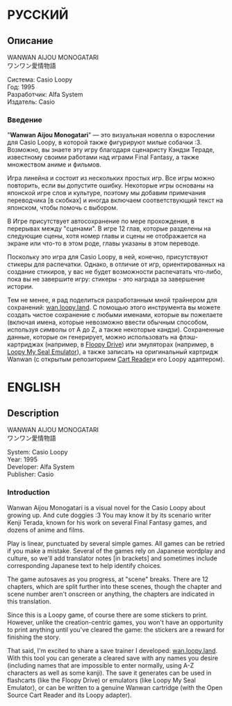 # РУССКИЙ

## Описание

WANWAN AIJOU MONOGATARI<br>
ワンワン愛情物語

Система: Casio Loopy<br>
Год: 1995<br>
Разработчик: Alfa System<br>
Издатель: Casio

### Введение

"**Wanwan Aijou Monogatari**" — это визуальная новелла о взрослении для Casio Loopy, в которой также фигурируют милые собачки :3. Возможно, вы знаете эту игру благодаря сценаристу Кэндзи Тераде, известному своими работами над играми Final Fantasy, а также множеством аниме и фильмов.

Игра линейна и состоит из нескольких простых игр. Все игры можно повторить, если вы допустите ошибку. Некоторые игры основаны на японской игре слов и культуре, поэтому мы добавим примечания переводчика [в скобках] и иногда включаем соответствующий текст на японском, чтобы помочь с выбором.

В Игре присутствует автосохранение по мере прохождения, в перерывах между "сценами". В игре 12 глав, которые разделены на следующие сцены, хотя номер главы и сцены не отображается на экране или что-то в этом роде, главы указаны в этом переводе.

Поскольку это игра для Casio Loopy, в ней, конечно, присутствуют стикеры для распечатки. Однако, в отличие от игр, ориентированных на создание стикиров, у вас не будет возможности распечатать что-либо, пока вы не завершите игру: стикеры - это награда за завершение истории.

Тем не менее, я рад поделиться разработанным мной трайнером для сохранений: [wan.loopy.land](https://wan.loopy.land/). С помощью этого инструмента вы можете создать чистое сохранение с любыми именами, которые вы пожелаете (включая имена, которые невозможно ввести обычным способом, используя символы от A до Z, а также некоторые кандзи). Сохраненные данные, которые он генерирует, можно использовать на флэш-картриджах (например, в [Floopy Drive](https://github.com/partlyhuman/loopycart/)) или эмуляторах (например, в [Loopy My Seal Emulator](https://github.com/PSI-Rockin/LoopyMSE)), а также записать на оригинальный картридж Wanwan (с открытым репозиторием [Cart Reader](https://github.com/sanni/cartreader)и его Loopy адаптером).

# ENGLISH

## Description

WANWAN AIJOU MONOGATARI<br>
ワンワン愛情物語

System: Casio Loopy<br>
Year: 1995<br>
Developer: Alfa System<br>
Publisher: Casio

### Introduction

Wanwan Aijou Monogatari is a visual novel for the Casio Loopy about growing up. And cute doggies :3 You may know it by its scenario writer Kenji Terada, known for his work on several Final Fantasy games, and dozens of anime and films.

Play is linear, punctuated by several simple games. All games can be retried if you make a mistake. Several of the games rely on Japanese wordplay and culture, so we'll add translator notes [in brackets] and sometimes include corresponding Japanese text to help identify choices.

The game autosaves as you progress, at "scene" breaks. There are 12 chapters, which are split further into these scenes, though the chapter and scene number aren't onscreen or anything, the chapters are indicated in this translation.

Since this is a Loopy game, of course there are some stickers to print. However, unlike the creation-centric games, you won't have an opportunity to print anything until you've cleared the game: the stickers are a reward for finishing the story.

That said, I'm excited to share a save trainer I developed: [wan.loopy.land](https://wan.loopy.land/). With this tool you can generate a cleared save with any names you desire (including names that are impossible to enter normally, using A-Z characters as well as some kanji). The save it generates can be used in flashcarts (like the Floopy Drive) or emulators (like Loopy My Seal Emulator), or can be written to a genuine Wanwan cartridge (with the Open Source Cart Reader and its Loopy adapter).
